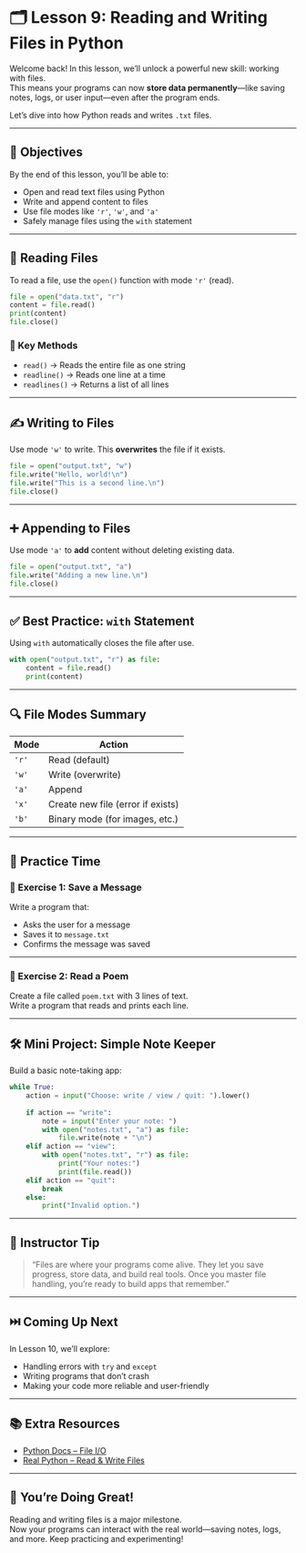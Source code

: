 # 🗂️ Lesson 9: Reading and Writing Files in Python

Welcome back! In this lesson, we’ll unlock a powerful new skill: working with files.  
This means your programs can now **store data permanently**—like saving notes, logs, or user input—even after the program ends.

Let’s dive into how Python reads and writes `.txt` files.

---

## 🎯 Objectives

By the end of this lesson, you’ll be able to:

- Open and read text files using Python  
- Write and append content to files  
- Use file modes like `'r'`, `'w'`, and `'a'`  
- Safely manage files using the `with` statement

---

## 📖 Reading Files

To read a file, use the `open()` function with mode `'r'` (read).

```python
file = open("data.txt", "r")
content = file.read()
print(content)
file.close()
```

### 🧠 Key Methods

- `read()` → Reads the entire file as one string  
- `readline()` → Reads one line at a time  
- `readlines()` → Returns a list of all lines

---

## ✍️ Writing to Files

Use mode `'w'` to write. This **overwrites** the file if it exists.

```python
file = open("output.txt", "w")
file.write("Hello, world!\n")
file.write("This is a second line.\n")
file.close()
```

---

## ➕ Appending to Files

Use mode `'a'` to **add** content without deleting existing data.

```python
file = open("output.txt", "a")
file.write("Adding a new line.\n")
file.close()
```

---

## ✅ Best Practice: `with` Statement

Using `with` automatically closes the file after use.

```python
with open("output.txt", "r") as file:
    content = file.read()
    print(content)
```

---

## 🔍 File Modes Summary

| Mode | Action                     |
|------|----------------------------|
| `'r'` | Read (default)             |
| `'w'` | Write (overwrite)          |
| `'a'` | Append                     |
| `'x'` | Create new file (error if exists) |
| `'b'` | Binary mode (for images, etc.) |

---

## 🧪 Practice Time

### 📝 Exercise 1: Save a Message

Write a program that:

- Asks the user for a message  
- Saves it to `message.txt`  
- Confirms the message was saved

---

### 📝 Exercise 2: Read a Poem

Create a file called `poem.txt` with 3 lines of text.  
Write a program that reads and prints each line.

---

## 🛠️ Mini Project: Simple Note Keeper

Build a basic note-taking app:

```python
while True:
    action = input("Choose: write / view / quit: ").lower()
    
    if action == "write":
        note = input("Enter your note: ")
        with open("notes.txt", "a") as file:
            file.write(note + "\n")
    elif action == "view":
        with open("notes.txt", "r") as file:
            print("Your notes:")
            print(file.read())
    elif action == "quit":
        break
    else:
        print("Invalid option.")
```

---

## 💬 Instructor Tip

> “Files are where your programs come alive. They let you save progress, store data, and build real tools. Once you master file handling, you’re ready to build apps that remember.”

---

## ⏭️ Coming Up Next

In Lesson 10, we’ll explore:

- Handling errors with `try` and `except`  
- Writing programs that don’t crash  
- Making your code more reliable and user-friendly

---

## 📚 Extra Resources

- [Python Docs – File I/O](https://docs.python.org/3/tutorial/inputoutput.html#reading-and-writing-files)  
- [Real Python – Read & Write Files](https://realpython.com/read-write-files-python/)

---

## 🚀 You’re Doing Great!

Reading and writing files is a major milestone.  
Now your programs can interact with the real world—saving notes, logs, and more. Keep practicing and experimenting!